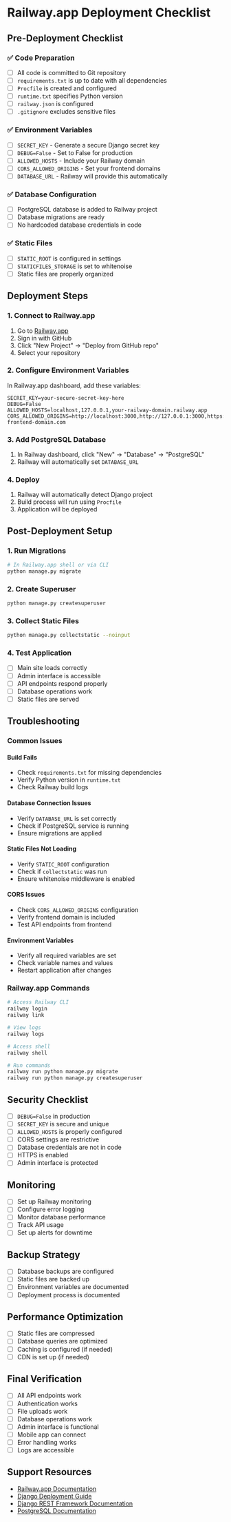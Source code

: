 # Railway.app Deployment Checklist

## Pre-Deployment Checklist

### ✅ Code Preparation
- [ ] All code is committed to Git repository
- [ ] `requirements.txt` is up to date with all dependencies
- [ ] `Procfile` is created and configured
- [ ] `runtime.txt` specifies Python version
- [ ] `railway.json` is configured
- [ ] `.gitignore` excludes sensitive files

### ✅ Environment Variables
- [ ] `SECRET_KEY` - Generate a secure Django secret key
- [ ] `DEBUG=False` - Set to False for production
- [ ] `ALLOWED_HOSTS` - Include your Railway domain
- [ ] `CORS_ALLOWED_ORIGINS` - Set your frontend domains
- [ ] `DATABASE_URL` - Railway will provide this automatically

### ✅ Database Configuration
- [ ] PostgreSQL database is added to Railway project
- [ ] Database migrations are ready
- [ ] No hardcoded database credentials in code

### ✅ Static Files
- [ ] `STATIC_ROOT` is configured in settings
- [ ] `STATICFILES_STORAGE` is set to whitenoise
- [ ] Static files are properly organized

## Deployment Steps

### 1. Connect to Railway.app
1. Go to [Railway.app](https://railway.app)
2. Sign in with GitHub
3. Click "New Project" → "Deploy from GitHub repo"
4. Select your repository

### 2. Configure Environment Variables
In Railway.app dashboard, add these variables:
```
SECRET_KEY=your-secure-secret-key-here
DEBUG=False
ALLOWED_HOSTS=localhost,127.0.0.1,your-railway-domain.railway.app
CORS_ALLOWED_ORIGINS=http://localhost:3000,http://127.0.0.1:3000,https://your-frontend-domain.com
```

### 3. Add PostgreSQL Database
1. In Railway dashboard, click "New" → "Database" → "PostgreSQL"
2. Railway will automatically set `DATABASE_URL`

### 4. Deploy
1. Railway will automatically detect Django project
2. Build process will run using `Procfile`
3. Application will be deployed

## Post-Deployment Setup

### 1. Run Migrations
```bash
# In Railway.app shell or via CLI
python manage.py migrate
```

### 2. Create Superuser
```bash
python manage.py createsuperuser
```

### 3. Collect Static Files
```bash
python manage.py collectstatic --noinput
```

### 4. Test Application
- [ ] Main site loads correctly
- [ ] Admin interface is accessible
- [ ] API endpoints respond properly
- [ ] Database operations work
- [ ] Static files are served

## Troubleshooting

### Common Issues

#### Build Fails
- Check `requirements.txt` for missing dependencies
- Verify Python version in `runtime.txt`
- Check Railway build logs

#### Database Connection Issues
- Verify `DATABASE_URL` is set correctly
- Check if PostgreSQL service is running
- Ensure migrations are applied

#### Static Files Not Loading
- Verify `STATIC_ROOT` configuration
- Check if `collectstatic` was run
- Ensure whitenoise middleware is enabled

#### CORS Issues
- Check `CORS_ALLOWED_ORIGINS` configuration
- Verify frontend domain is included
- Test API endpoints from frontend

#### Environment Variables
- Verify all required variables are set
- Check variable names and values
- Restart application after changes

### Railway.app Commands

```bash
# Access Railway CLI
railway login
railway link

# View logs
railway logs

# Access shell
railway shell

# Run commands
railway run python manage.py migrate
railway run python manage.py createsuperuser
```

## Security Checklist

- [ ] `DEBUG=False` in production
- [ ] `SECRET_KEY` is secure and unique
- [ ] `ALLOWED_HOSTS` is properly configured
- [ ] CORS settings are restrictive
- [ ] Database credentials are not in code
- [ ] HTTPS is enabled
- [ ] Admin interface is protected

## Monitoring

- [ ] Set up Railway monitoring
- [ ] Configure error logging
- [ ] Monitor database performance
- [ ] Track API usage
- [ ] Set up alerts for downtime

## Backup Strategy

- [ ] Database backups are configured
- [ ] Static files are backed up
- [ ] Environment variables are documented
- [ ] Deployment process is documented

## Performance Optimization

- [ ] Static files are compressed
- [ ] Database queries are optimized
- [ ] Caching is configured (if needed)
- [ ] CDN is set up (if needed)

## Final Verification

- [ ] All API endpoints work
- [ ] Authentication works
- [ ] File uploads work
- [ ] Database operations work
- [ ] Admin interface is functional
- [ ] Mobile app can connect
- [ ] Error handling works
- [ ] Logs are accessible

## Support Resources

- [Railway.app Documentation](https://docs.railway.app/)
- [Django Deployment Guide](https://docs.djangoproject.com/en/5.2/howto/deployment/)
- [Django REST Framework Documentation](https://www.django-rest-framework.org/)
- [PostgreSQL Documentation](https://www.postgresql.org/docs/) 